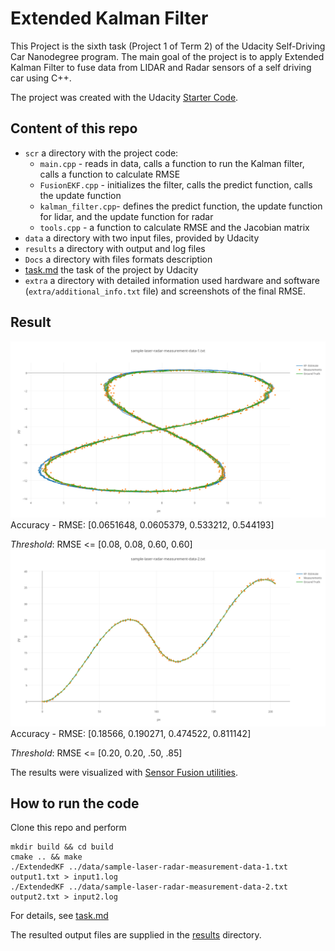 # Extended Kalman Filter
This Project is the sixth task (Project 1 of Term 2) of the Udacity Self-Driving Car Nanodegree program. The main goal of the project is to apply Extended Kalman Filter to fuse data from LIDAR and Radar sensors of a self driving car using C++.

The project was created with the Udacity [Starter Code](https://github.com/udacity/CarND-Extended-Kalman-Filter-Project).

## Content of this repo
- `scr` a directory with the project code:
  - `main.cpp` - reads in data, calls a function to run the Kalman filter, calls a function to calculate RMSE
  - `FusionEKF.cpp` - initializes the filter, calls the predict function, calls the update function
  - `kalman_filter.cpp`- defines the predict function, the update function for lidar, and the update function for radar
  - `tools.cpp` - a function to calculate RMSE and the Jacobian matrix
- `data`  a directory with two input files, provided by Udacity
- `results`  a directory with output and log files
- `Docs` a directory with files formats description
- [task.md](task.md) the task of the project by Udacity
- `extra` a directory with detailed information used hardware and software (`extra/additional_info.txt` file) and screenshots of the final RMSE. 

## Result
![input 1 results](readme_img/plot1.png)
Accuracy - RMSE: [0.0651648, 0.0605379,  0.533212,  0.544193]

*Threshold*: RMSE <= [0.08, 0.08, 0.60, 0.60]
![input 2 results](readme_img/plot2.png)
Accuracy - RMSE: [0.18566, 0.190271, 0.474522, 0.811142]

*Threshold*: RMSE <= [0.20, 0.20, .50, .85]

The results were visualized with [Sensor Fusion utilities](https://github.com/udacity/CarND-Mercedes-SF-Utilities).

## How to run the code
Clone this repo and perform 
```
mkdir build && cd build
cmake .. && make
./ExtendedKF ../data/sample-laser-radar-measurement-data-1.txt output1.txt > input1.log
./ExtendedKF ../data/sample-laser-radar-measurement-data-2.txt output2.txt > input2.log
```
For details, see [task.md](task.md)

The resulted output files are supplied in the [results](results) directory.


